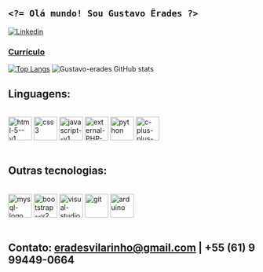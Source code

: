 ##  `<?= Olá mundo! Sou Gustavo Êrades ?>`
[![Linkedin](https://img.shields.io/badge/LinkedIn-0077B5?style=for-the-badge&logo=linkedin&logoColor=white)](https://www.linkedin.com/in/gustavo-%C3%AArades-vilarinho-silva-22a357231/)
### <a href="https://drive.google.com/file/d/1ir7UqDs69gwS_WKyjvzVjm-35JxLfO7D/view?usp=sharing">Currículo</a>

[![Top Langs](https://github-readme-stats.vercel.app/api/top-langs/?username=gustavo-erades&layout=compact&show_icons=true&theme=dark)](https://github.com/gustavo-erades/github-readme-stats)
![Gustavo-erades GitHub stats](https://github-readme-stats.vercel.app/api?username=gustavo-erades&show_icons=true&theme=dark)

## Linguagens:
<div display:inline_block><br/>
    <img width="48" height="48" src="https://img.icons8.com/color/48/html-5--v1.png" alt="html-5--v1"/>
    <img width="48" height="48" src="https://img.icons8.com/color/48/css3.png" alt="css3"/>
    <img width="48" height="48" src="https://img.icons8.com/color/48/javascript--v1.png" alt="javascript--v1"/>
    <img width="48" height="48" src="https://img.icons8.com/external-others-inmotus-design/67/external-PHP-applications-and-programs-others-inmotus-design.png" alt="external-PHP-applications-and-programs-others-inmotus-design"/>
    <img width="48" height="48" src="https://img.icons8.com/fluency/48/python.png" alt="python"/>
    <img width="48" height="48" src="https://img.icons8.com/fluency/48/c-plus-plus-logo.png" alt="c-plus-plus-logo"/>
</div><br/>

## Outras tecnologias:
<div display:inline_block><br/>
    <img width="48" height="48" src="https://img.icons8.com/color/48/mysql-logo.png" alt="mysql-logo"/>
    <img width="48" height="48" src="https://img.icons8.com/color/48/bootstrap--v2.png" alt="bootstrap--v2"/>
    <img width="48" height="48" src="https://img.icons8.com/fluency/48/visual-studio-code-2019.png" alt="visual-studio-code-2019"/>
    <img width="48" height="48" src="https://img.icons8.com/color/48/git.png" alt="git"/>
    <img width="48" height="48" src="https://img.icons8.com/fluency/48/arduino.png" alt="arduino"/>
</div><br/>

## Contato: eradesvilarinho@gmail.com | +55 (61) 9 99449-0664
